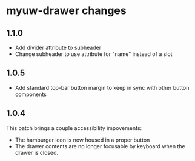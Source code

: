 # myuw-drawer changes

## 1.1.0

* Add divider attribute to subheader
* Change subheader to use attribute for "name" instead of a slot

## 1.0.5

* Add standard top-bar button margin to keep in sync with other button components

## 1.0.4

This patch brings a couple accessibility impovements: 

* The hamburger icon is now housed in a proper button 
* The drawer contents are no longer focusable by keyboard when the drawer is closed.
